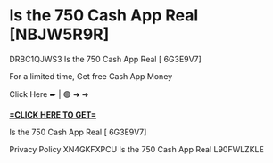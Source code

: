 # Is the 750 Cash App Real [NBJW5R9R]

DRBC1QJWS3 Is the 750 Cash App Real [ 6G3E9V7]

For a limited time, Get free Cash App Money

Click Here ➨ | 🟢 ➜ ➜ 

**[=CLICK HERE TO GET=](https://www.google.com/url?q=https%3A%2F%2Fappbitly.com%2FIVqWW)**

Is the 750 Cash App Real [ 6G3E9V7]

Privacy Policy XN4GKFXPCU Is the 750 Cash App Real L90FWLZKLE

